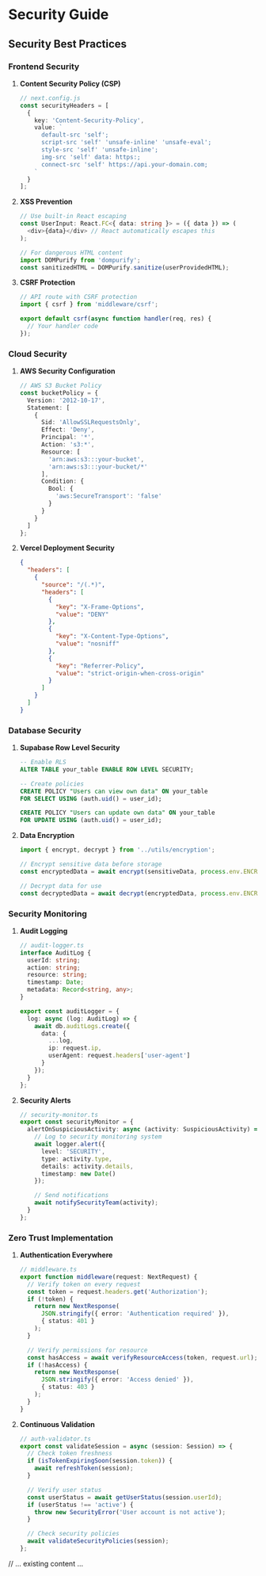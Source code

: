 # Security Guide

## Security Best Practices

### Frontend Security

1. **Content Security Policy (CSP)**
   ```typescript
   // next.config.js
   const securityHeaders = [
     {
       key: 'Content-Security-Policy',
       value: `
         default-src 'self';
         script-src 'self' 'unsafe-inline' 'unsafe-eval';
         style-src 'self' 'unsafe-inline';
         img-src 'self' data: https:;
         connect-src 'self' https://api.your-domain.com;
       `
     }
   ];
   ```

2. **XSS Prevention**
   ```typescript
   // Use built-in React escaping
   const UserInput: React.FC<{ data: string }> = ({ data }) => (
     <div>{data}</div> // React automatically escapes this
   );

   // For dangerous HTML content
   import DOMPurify from 'dompurify';
   const sanitizedHTML = DOMPurify.sanitize(userProvidedHTML);
   ```

3. **CSRF Protection**
   ```typescript
   // API route with CSRF protection
   import { csrf } from 'middleware/csrf';

   export default csrf(async function handler(req, res) {
     // Your handler code
   });
   ```

### Cloud Security

1. **AWS Security Configuration**
   ```typescript
   // AWS S3 Bucket Policy
   const bucketPolicy = {
     Version: '2012-10-17',
     Statement: [
       {
         Sid: 'AllowSSLRequestsOnly',
         Effect: 'Deny',
         Principal: '*',
         Action: 's3:*',
         Resource: [
           'arn:aws:s3:::your-bucket',
           'arn:aws:s3:::your-bucket/*'
         ],
         Condition: {
           Bool: {
             'aws:SecureTransport': 'false'
           }
         }
       }
     ]
   };
   ```

2. **Vercel Deployment Security**
   ```json
   {
     "headers": [
       {
         "source": "/(.*)",
         "headers": [
           {
             "key": "X-Frame-Options",
             "value": "DENY"
           },
           {
             "key": "X-Content-Type-Options",
             "value": "nosniff"
           },
           {
             "key": "Referrer-Policy",
             "value": "strict-origin-when-cross-origin"
           }
         ]
       }
     ]
   }
   ```

### Database Security

1. **Supabase Row Level Security**
   ```sql
   -- Enable RLS
   ALTER TABLE your_table ENABLE ROW LEVEL SECURITY;

   -- Create policies
   CREATE POLICY "Users can view own data" ON your_table
   FOR SELECT USING (auth.uid() = user_id);

   CREATE POLICY "Users can update own data" ON your_table
   FOR UPDATE USING (auth.uid() = user_id);
   ```

2. **Data Encryption**
   ```typescript
   import { encrypt, decrypt } from '../utils/encryption';

   // Encrypt sensitive data before storage
   const encryptedData = await encrypt(sensitiveData, process.env.ENCRYPTION_KEY);

   // Decrypt data for use
   const decryptedData = await decrypt(encryptedData, process.env.ENCRYPTION_KEY);
   ```

### Security Monitoring

1. **Audit Logging**
   ```typescript
   // audit-logger.ts
   interface AuditLog {
     userId: string;
     action: string;
     resource: string;
     timestamp: Date;
     metadata: Record<string, any>;
   }

   export const auditLogger = {
     log: async (log: AuditLog) => {
       await db.auditLogs.create({
         data: {
           ...log,
           ip: request.ip,
           userAgent: request.headers['user-agent']
         }
       });
     }
   };
   ```

2. **Security Alerts**
   ```typescript
   // security-monitor.ts
   export const securityMonitor = {
     alertOnSuspiciousActivity: async (activity: SuspiciousActivity) => {
       // Log to security monitoring system
       await logger.alert({
         level: 'SECURITY',
         type: activity.type,
         details: activity.details,
         timestamp: new Date()
       });

       // Send notifications
       await notifySecurityTeam(activity);
     }
   };
   ```

### Zero Trust Implementation

1. **Authentication Everywhere**
   ```typescript
   // middleware.ts
   export function middleware(request: NextRequest) {
     // Verify token on every request
     const token = request.headers.get('Authorization');
     if (!token) {
       return new NextResponse(
         JSON.stringify({ error: 'Authentication required' }),
         { status: 401 }
       );
     }

     // Verify permissions for resource
     const hasAccess = await verifyResourceAccess(token, request.url);
     if (!hasAccess) {
       return new NextResponse(
         JSON.stringify({ error: 'Access denied' }),
         { status: 403 }
       );
     }
   }
   ```

2. **Continuous Validation**
   ```typescript
   // auth-validator.ts
   export const validateSession = async (session: Session) => {
     // Check token freshness
     if (isTokenExpiringSoon(session.token)) {
       await refreshToken(session);
     }

     // Verify user status
     const userStatus = await getUserStatus(session.userId);
     if (userStatus !== 'active') {
       throw new SecurityError('User account is not active');
     }

     // Check security policies
     await validateSecurityPolicies(session);
   };
   ```

// ... existing content ... 